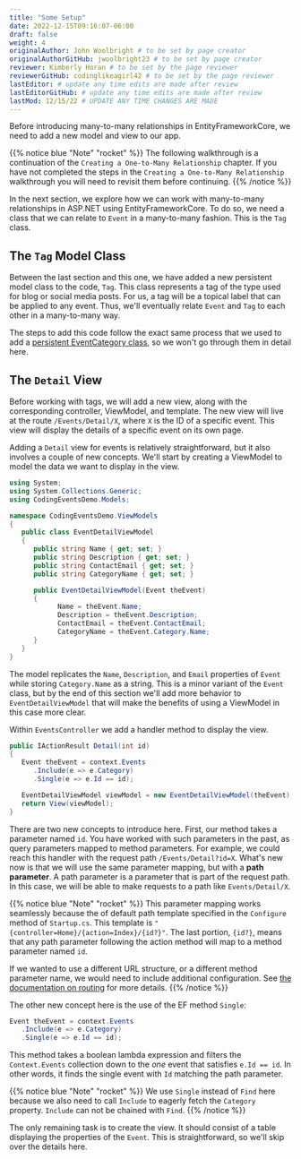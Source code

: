 ```yaml
---
title: "Some Setup"
date: 2022-12-15T09:16:07-06:00
draft: false
weight: 4
originalAuthor: John Woolbright # to be set by page creator
originalAuthorGitHub: jwoolbright23 # to be set by page creator
reviewer: Kimberly Horan # to be set by the page reviewer
reviewerGitHub: codinglikeagirl42 # to be set by the page reviewer
lastEditor: # update any time edits are made after review
lastEditorGitHub: # update any time edits are made after review
lastMod: 12/15/22 # UPDATE ANY TIME CHANGES ARE MADE
---
```


Before introducing many-to-many relationships in EntityFrameworkCore, we need to add a new model and view to our app.

{{% notice blue "Note" "rocket" %}}
The following walkthrough is a continuation of the `Creating a One-to-Many Relationship` chapter. If you have not completed the steps in the `Creating a One-to-Many Relationship` walkthrough you will need to revisit them before continuing.
{{% /notice %}}

In the next section, we explore how we can work with many-to-many relationships in ASP.NET using EntityFrameworkCore. To do so, we need a class that we can relate to `Event` in a many-to-many fashion. This is the `Tag` class.

## The `Tag` Model Class

Between the last section and this one, we have added a new persistent model class to the code, `Tag`. This class represents a tag of the type used for blog or social media posts. For us, a tag will be a topical label that can be applied to any event. Thus, we'll eventually relate `Event` and `Tag` to each other in a many-to-many way.
<!-- TODO: add correct ref link below -->
The steps to add this code follow the exact same process that we used to add a [persistent EventCategory class](orm1-exercises), so we won't go through them in detail here. 

## The `Detail` View

Before working with tags, we will add a new view, along with the corresponding controller, ViewModel, and template. The new view will live at the route `/Events/Detail/X`, where `X` is the ID of a specific event. This view will display the details of a specific event on its own page.

Adding a `Detail` view for events is relatively straightforward, but it also involves a couple of new concepts. We'll start by creating a ViewModel to model the data we want to display in the view.

```csharp {linenos=table}
using System;
using System.Collections.Generic;
using CodingEventsDemo.Models;

namespace CodingEventsDemo.ViewModels
{
   public class EventDetailViewModel
   {
      public string Name { get; set; }
      public string Description { get; set; }
      public string ContactEmail { get; set; }
      public string CategoryName { get; set; }

      public EventDetailViewModel(Event theEvent)
      {
            Name = theEvent.Name;
            Description = theEvent.Description;
            ContactEmail = theEvent.ContactEmail;
            CategoryName = theEvent.Category.Name;
      }
   }
}
```

The model replicates the `Name`, `Description`, and `Email` properties of `Event` while storing `Category.Name` as a string. This is a minor variant of the `Event` class, but by the end of this section we'll add more behavior to `EventDetailViewModel` that will make the benefits of using a ViewModel in this case more clear.

Within `EventsController` we add a handler method to display the view.

```csharp {linenos=table}
public IActionResult Detail(int id)
{
   Event theEvent = context.Events
      .Include(e => e.Category)
      .Single(e => e.Id == id);

   EventDetailViewModel viewModel = new EventDetailViewModel(theEvent);
   return View(viewModel);
}
```

There are two new concepts to introduce here. First, our method takes a parameter named `id`. You have worked with such parameters in the past, as query parameters mapped to method parameters. For example, we could reach this handler with the request path `/Events/Detail?id=X`. What's new now is that we will use the same parameter mapping, but with a **path parameter**. A path parameter is a parameter that is part of the request path. In this case, we will be able to make requests to a path like `Events/Detail/X`.

{{% notice blue "Note" "rocket" %}}
This parameter mapping works seamlessly because the of default path template specified in the `Configure` method of `Startup.cs`. This template is `"{controller=Home}/{action=Index}/{id?}"`. The last portion, `{id?}`, means that any path parameter following the action method will map to a method parameter named `id`. 

If we wanted to use a different URL structure, or a different method parameter name, we would need to include additional configuration. See [the documentation on routing](https://docs.microsoft.com/en-us/aspnet/core/mvc/controllers/routing?view=aspnetcore-6.0) for more details.
{{% /notice %}}

The other new concept here is the use of the EF method `Single`: 

```csharp {linenos=table}
Event theEvent = context.Events
   .Include(e => e.Category)
   .Single(e => e.Id == id);
```

This method takes a boolean lambda expression and filters the `Context.Events` collection down to the *one* event that satisfies `e.Id == id`. In other words, it finds the single event with `Id` matching the path parameter.

{{% notice blue "Note" "rocket" %}}
We use `Single` instead of `Find` here because we also need to call `Include` to eagerly fetch the `Category` property. `Include` can not be chained with `Find`.
{{% /notice %}}

The only remaining task is to create the view. It should consist of a table displaying the properties of the `Event`. This is straightforward, so we'll skip over the details here. 